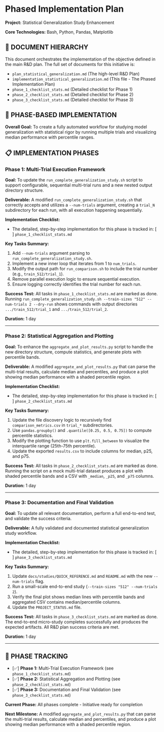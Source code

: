 <!-- ACTIVE IMPLEMENTATION PLAN -->
<!-- DO NOT MISTAKE THIS FOR A TEMPLATE. THIS IS THE OFFICIAL SOURCE OF TRUTH FOR THE PROJECT'S PHASED PLAN. -->

# Phased Implementation Plan

**Project:** Statistical Generalization Study Enhancement

**Core Technologies:** Bash, Python, Pandas, Matplotlib

## 📄 DOCUMENT HIERARCHY

This document orchestrates the implementation of the objective defined in the main R&D plan. The full set of documents for this initiative is:
- `plan_statistical_generalization.md` (The high-level R&D Plan)
- `implementation_statistical_generalization.md` (This file - The Phased Implementation Plan)
- `phase_1_checklist_stats.md` (Detailed checklist for Phase 1)
- `phase_2_checklist_stats.md` (Detailed checklist for Phase 2)
- `phase_3_checklist_stats.md` (Detailed checklist for Phase 3)

## 🎯 PHASE-BASED IMPLEMENTATION

**Overall Goal:** To create a fully automated workflow for studying model generalization with statistical rigor by running multiple trials and visualizing median performance with percentile ranges.

## 📋 IMPLEMENTATION PHASES

### Phase 1: Multi-Trial Execution Framework

**Goal:** To update the `run_complete_generalization_study.sh` script to support configurable, sequential multi-trial runs and a new nested output directory structure.

**Deliverable:** A modified `run_complete_generalization_study.sh` that correctly accepts and utilizes a `--num-trials` argument, creating a `trial_N` subdirectory for each run, with all execution happening sequentially.

**Implementation Checklist:** 
- The detailed, step-by-step implementation for this phase is tracked in: [ ] `phase_1_checklist_stats.md`

**Key Tasks Summary:**
1. Add `--num-trials` argument parsing to `run_complete_generalization_study.sh`.
2. Implement a new inner loop that iterates from 1 to `num_trials`.
3. Modify the output path for `run_comparison.sh` to include the trial number (e.g., `train_512/trial_1`).
4. Remove parallel execution logic to ensure sequential execution.
5. Ensure logging correctly identifies the trial number for each run.

**Success Test:** All tasks in `phase_1_checklist_stats.md` are marked as done. Running `run_complete_generalization_study.sh --train-sizes "512" --num-trials 2 --dry-run` shows commands with output directories `.../train_512/trial_1` and `.../train_512/trial_2`.

**Duration:** 1 day

---

### Phase 2: Statistical Aggregation and Plotting

**Goal:** To enhance the `aggregate_and_plot_results.py` script to handle the new directory structure, compute statistics, and generate plots with percentile bands.

**Deliverable:** A modified `aggregate_and_plot_results.py` that can parse the multi-trial results, calculate median and percentiles, and produce a plot showing median performance with a shaded percentile region.

**Implementation Checklist:** 
- The detailed, step-by-step implementation for this phase is tracked in: [ ] `phase_2_checklist_stats.md`

**Key Tasks Summary:**
1. Update the file discovery logic to recursively find `comparison_metrics.csv` in `trial_*` subdirectories.
2. Use `pandas.groupby()` and `.quantile([0.25, 0.5, 0.75])` to compute percentile statistics.
3. Modify the plotting function to use `plt.fill_between` to visualize the interquartile range (25th-75th percentile).
4. Update the exported `results.csv` to include columns for median, p25, and p75.

**Success Test:** All tasks in `phase_2_checklist_stats.md` are marked as done. Running the script on a mock multi-trial dataset produces a plot with shaded percentile bands and a CSV with `_median`, `_p25`, and `_p75` columns.

**Duration:** 1 day

---

### Phase 3: Documentation and Final Validation

**Goal:** To update all relevant documentation, perform a full end-to-end test, and validate the success criteria.

**Deliverable:** A fully validated and documented statistical generalization study workflow.

**Implementation Checklist:** 
- The detailed, step-by-step implementation for this phase is tracked in: [ ] `phase_3_checklist_stats.md`

**Key Tasks Summary:**
1. Update `docs/studies/QUICK_REFERENCE.md` and `README.md` with the new `--num-trials` flag.
2. Run a small-scale end-to-end study (`--train-sizes "512" --num-trials 2`).
3. Verify the final plot shows median lines with percentile bands and aggregated CSV contains median/percentile columns.
4. Update the `PROJECT_STATUS.md` file.

**Success Test:** All tasks in `phase_3_checklist_stats.md` are marked as done. The end-to-end micro-study completes successfully and produces the expected artifacts. All R&D plan success criteria are met.

**Duration:** 1 day

---

## 📝 PHASE TRACKING

- [✅] **Phase 1:** Multi-Trial Execution Framework (see `phase_1_checklist_stats.md`)
- [✅] **Phase 2:** Statistical Aggregation and Plotting (see `phase_2_checklist_stats.md`)
- [✅] **Phase 3:** Documentation and Final Validation (see `phase_3_checklist_stats.md`)

**Current Phase:** All phases complete - Initiative ready for completion

**Next Milestone:** A modified `aggregate_and_plot_results.py` that can parse the multi-trial results, calculate median and percentiles, and produce a plot showing median performance with a shaded percentile region.